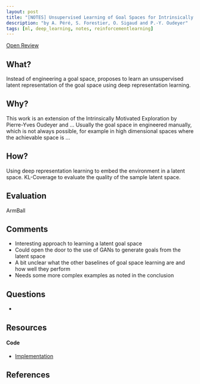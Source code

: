 ```yaml
---
layout: post
title: "[NOTES] Unsupervised Learning of Goal Spaces for Intrinsically Motivated Goal Exploration"
description: "by A. Péré, S. Forestier, O. Sigaud and P.-Y. Oudeyer"
tags: [ml, deep_learning, notes, reinforcementlearning]
---
```


[Open Review](https://openreview.net/forum?id=S1DWPP1A-)

## What?

Instead of engineering a goal space, proposes to learn an unsupervised latent representation
of the goal space using deep representation learning.

## Why?

This work is an extension of the Intrinsically Motivated Exploration by Pierre-Yves Oudeyer and ...
Usually the goal space in engineered manually, which is not always possible, for example in high
dimensional spaces where the achievable space is ...

## How?

Using deep representation learning to embed the environment in a latent space.
KL-Coverage to evaluate the quality of the sample latent space.


## Evaluation

ArmBall

## Comments

* Interesting approach to learning a latent goal space
* Could open the door to the use of GANs to generate goals from the latent space
* A bit unclear what the other baselines of goal space learning are and how well they perform
* Needs some more complex examples as noted in the conclusion

## Questions

*

## Resources
#### Code

* [Implementation](https://github.com/flowersteam/Unsupervised_Goal_Space_Learning)

## References

[^1]: Intrinsically motivated exploration as efficient active learning in unknown and unprepared spaces, by Pierre-Yves Oudeyer and Adrien Baranès [link](http://www.pyoudeyer.com/OudeyerBaranesEpirob08.pdf) (Exploration as active learning, exploration vs exploitation trade-off)
[^2]:
[^3]:
